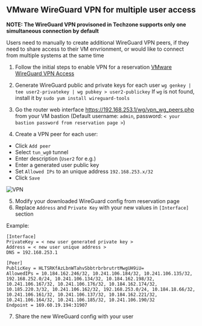 ## VMware WireGuard VPN for multiple user access

**NOTE: The WireGuard VPN provisoned in Techzone supports only one simultaneous connection by default**

Users need to manually to create additional WireGuard VPN peers, if they need to share access to their VM envrionment, or would like to connect from multiple systems at the same time

1. Follow the initial steps to enable VPN for a reservation
[VMware WireGuard VPN Access](https://github.com/IBM/itz-support-public/blob/main/IBM-Technology-Zone/IBM-Technology-Zone-Runbooks/VMwareWireguardVPNaccess.md)

2. Generate WireGuard public and private keys for each user
`wg genkey | tee user2-privatekey | wg pubkey > user2-publickey`
If `wg` is not found, install it by `sudo yum install wireguard-tools`

3. Go the router web interface https://192.168.253.1/wg/vpn_wg_peers.php from your VM bastion
(Default username: `admin`, password: `< your bastion password from reservation page >`)
4. Create a VPN peer for each user:
- Click `Add peer`
- Select `tun_wg0` tunnel
- Enter description (`User2` for e.g.)
- Enter a generated user public key
- Set `Allowed IPs` to an unique address `192.168.253.x/32`
- Click `Save`

![VPN](https://github.com/IBM/itz-support-public/blob/main/IBM-Technology-Zone/IBM-Technology-Zone-Runbooks/Images/wireguard-peer.png)

5. Modify your downloaded WireGuard config from reservation page
6. Replace `Address` and `Private Key` with your new values in `[Interface]` section

Example:
```
[Interface]
PrivateKey = < new user generated private key >
Address = < new user unique address >
DNS = 192.168.253.1

[Peer]
PublicKey = HLTSRKfAzLbnWTahvSbbtrbrbrutrtMwgUH9iU=
AllowedIPs = 10.184.162.246/32, 10.241.106.184/32, 10.241.106.135/32, 192.168.252.0/24, 10.241.106.134/32, 10.184.162.198/32, 10.241.106.167/32, 10.241.106.176/32, 10.184.162.174/32, 10.185.220.3/32, 10.241.106.162/32, 192.168.253.0/24, 10.184.18.66/32, 10.241.106.161/32, 10.241.106.137/32, 10.184.162.221/32, 10.241.106.164/32, 10.241.106.185/32, 10.241.106.190/32
Endpoint = 169.60.19.194:31907
```

7. Share the new WireGuard config with your user

